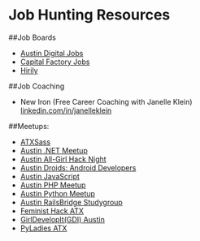 Job Hunting Resources
=========================
##Job Boards
* [Austin Digital Jobs](https://www.facebook.com/groups/austindigitaljobs/)
* [Capital Factory Jobs](https://www.facebook.com/groups/capitalfactoryjobs/)
* [Hirily](http://hirily.com/)

##Job Coaching
* New Iron (Free Career Coaching with Janelle Klein) [linkedin.com/in/janelleklein](https://www.linkedin.com/in/janelleklein)

##Meetups:
* [ATXSass](http://www.meetup.com/ATXSass)
* [Austin .NET Meetup](http://www.meetup.com/Austin-Dot-Net)
* [Austin All-Girl Hack Night](http://www.meetup.com/Austin-All-Girl-Hack-Night)
* [Austin Droids: Android Developers](http://www.meetup.com/Austin-Android)
* [Austin JavaScript](http://www.meetup.com/javascript-austin)
* [Austin PHP Meetup](http://www.meetup.com/austinphp)
* [Austin Python Meetup](http://www.meetup.com/austinpython)
* [Austin RailsBridge Studygroup](http://www.meetup.com/Austin-RailsBridge-Studygroup)
* [Feminist Hack ATX](http://www.meetup.com/Feminist-Hack-ATX)
* [GirlDevelopIt(GDI) Austin](http://www.meetup.com/Girl-Develop-It-Austin)
* [PyLadies ATX](http://www.meetup.com/PyLadies-ATX)
